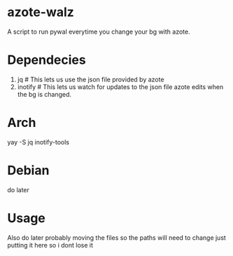 # azote-walz
A script to run pywal everytime you change your bg with azote. 

# Dependecies 
1. jq  # This lets us use the json file provided by azote
2. inotify # This lets us watch for updates to the json file azote edits when the bg is changed.

# Arch 
yay -S jq inotify-tools

# Debian 

do later 

# Usage

Also do later probably moving the files so the paths will need to change just putting it here so i dont lose it
